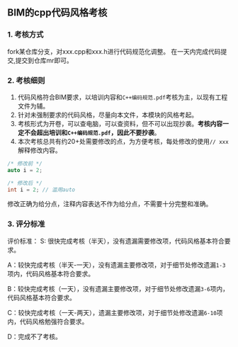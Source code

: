 ## BIM的cpp代码风格考核

### 1. 考核方式
fork某仓库分支，对xxx.cpp和xxx.h进行代码规范化调整。
在一天内完成代码提交,提交到仓库mr即可。

### 2. 考核细则
1. 代码风格符合BIM要求，以培训内容和`C++编码规范.pdf`考核为主，以现有工程文件为辅。
2. 针对未强制要求的代码风格，尽量向本文件，本模块的风格考起。
3. 考核形式为开卷，可以查电脑，可以查资料，但不可以出现抄袭。**考核内容一定不会超出培训和`C++编码规范.pdf`，因此不要抄袭**。
4. 本次考核总共有约20+处需要修改的点，为方便考核，每处修改的使用`// xxx`解释修改内容。
```c++
/* 修改前 */
auto i = 2;

/* 修改后 */
int i = 2; // 滥用auto
```
修改正确为给分点，注释内容表达不作为给分点，不需要十分完整和准确。

### 3. 评分标准
评价标准：
S: 很快完成考核（半天），没有遗漏需要修改项，代码风格基本符合要求。

A：较快完成考核（半天-一天），没有遗漏主要修改项，对于细节处修改遗漏`1-3`项内，代码风格基本符合要求。

B：较快完成考核（一天），没有遗漏主要修改项，对于细节处修改遗漏`3-6`项内，代码风格基本符合要求。

C：较快完成考核（一天-两天），遗漏主要修改项，对于细节处修改遗漏`6-10`项内，代码风格勉强符合要求。

D：完成不了考核。